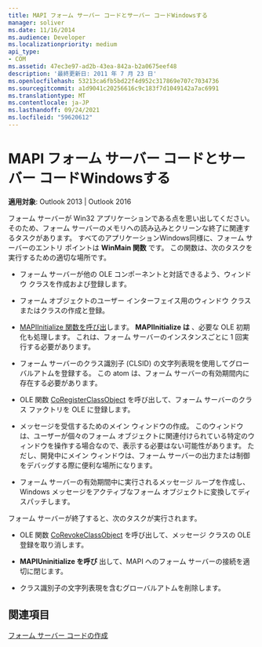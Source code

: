 ```yaml
---
title: MAPI フォーム サーバー コードとサーバー コードWindowsする
manager: soliver
ms.date: 11/16/2014
ms.audience: Developer
ms.localizationpriority: medium
api_type:
- COM
ms.assetid: 47ec3e97-ad2b-43ea-842a-b2a0675eef48
description: '最終更新日: 2011 年 7 月 23 日'
ms.openlocfilehash: 53213ca6fb5bd22f4d952c317869e707c7034736
ms.sourcegitcommit: a1d9041c20256616c9c183f7d1049142a7ac6991
ms.translationtype: MT
ms.contentlocale: ja-JP
ms.lasthandoff: 09/24/2021
ms.locfileid: "59620612"
---
```

# <a name="integrating-mapi-form-server-code-with-windows-code"></a>MAPI フォーム サーバー コードとサーバー コードWindowsする

  
  
**適用対象**: Outlook 2013 | Outlook 2016 
  
フォーム サーバーが Win32 アプリケーションである点を思い出してください。 そのため、フォーム サーバーのメモリへの読み込みとクリーンな終了に関連するタスクがあります。 すべてのアプリケーションWindows同様に、フォーム サーバーのエントリ ポイントは **WinMain 関数** です。 この関数は、次のタスクを実行するための適切な場所です。 
  
- フォーム サーバーが他の OLE コンポーネントと対話できるよう、ウィンドウ クラスを作成および登録します。
    
- フォーム オブジェクトのユーザー インターフェイス用のウィンドウ クラスまたはクラスの作成と登録。
    
- [MAPIInitialize 関数を呼び出](mapiinitialize.md)します。 **MAPIInitialize は** 、必要な OLE 初期化も処理します。 これは、フォーム サーバーのインスタンスごとに 1 回実行する必要があります。 
    
- フォーム サーバーのクラス識別子 (CLSID) の文字列表現を使用してグローバルアトムを登録する。 この atom は、フォーム サーバーの有効期間内に存在する必要があります。
    
- OLE 関数 [CoRegisterClassObject](https://msdn.microsoft.com/library/ms693407.aspx) を呼び出して、フォーム サーバーのクラス ファクトリを OLE に登録します。 
    
- メッセージを受信するためのメイン ウィンドウの作成。 このウィンドウは、ユーザーが個々のフォーム オブジェクトに関連付けられている特定のウィンドウを操作する場合なので、表示する必要はない可能性があります。 ただし、開発中にメイン ウィンドウは、フォーム サーバーの出力または制御をデバッグする際に便利な場所になります。
    
- フォーム サーバーの有効期間中に実行されるメッセージ ループを作成し、Windows メッセージをアクティブなフォーム オブジェクトに変換してディスパッチします。
    
フォーム サーバーが終了すると、次のタスクが実行されます。
  
- OLE 関数 [CoRevokeClassObject](https://msdn.microsoft.com/library/ms688650%28VS.85%29.aspx) を呼び出して、メッセージ クラスの OLE 登録を取り消します。 
    
- **MAPIUninitialize を呼び** 出して、MAPI へのフォーム サーバーの接続を適切に閉じます。 
    
- クラス識別子の文字列表現を含むグローバルアトムを削除します。
    
## <a name="see-also"></a>関連項目



[フォーム サーバー コードの作成](writing-form-server-code.md)

